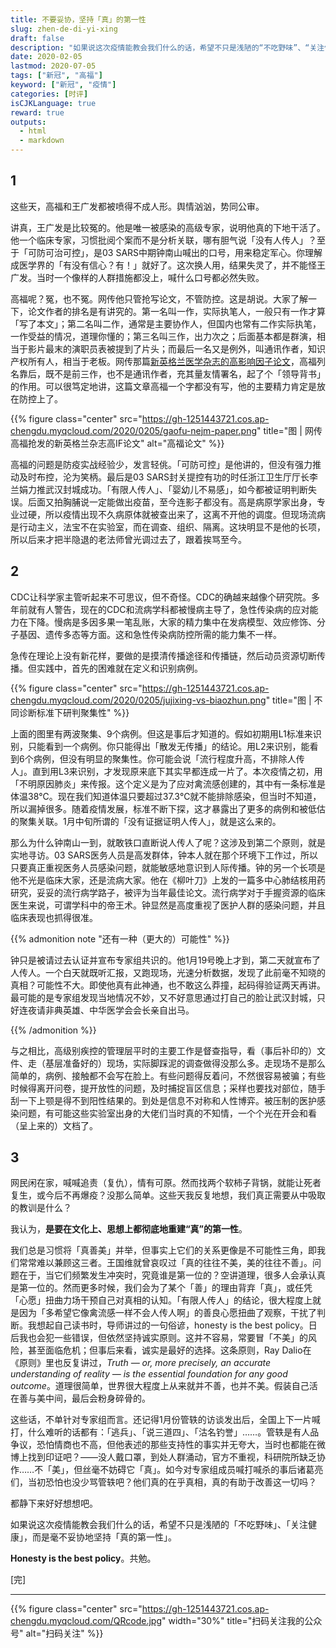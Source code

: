 ```yaml
---
title: 不要妥协，坚持「真」的第一性
slug: zhen-de-di-yi-xing
draft: false
description: "如果说这次疫情能教会我们什么的话，希望不只是浅陋的“不吃野味”、“关注健康”，而是“求真务实”。Honesty is the best policy。共勉。"
date: 2020-02-05
lastmod: 2020-07-05
tags: ["新冠", "高福"]
keyword: ["新冠", "疫情"]
categories: [时评]
isCJKLanguage: true
reward: true
outputs:
  - html
  - markdown
---
```


## 1

这些天，高福和王广发都被喷得不成人形。舆情汹汹，势同公审。

讲真，王广发是比较冤的。他是唯一被感染的高级专家，说明他真的下地干活了。他一个临床专家，习惯批阅个案而不是分析关联，哪有胆气说「没有人传人」？至于「可防可治可控」，是03 SARS中期钟南山喊出的口号，用来稳定军心。你理解成医学界的「有没有信心？有！」就好了。这次换人用，结果失灵了，并不能怪王广发。当时一个像样的人群措施都没上，喊什么口号都必然失败。

高福呢？冤，也不冤。网传他只管抢写论文，不管防控。这是胡说。大家了解一下，论文作者的排名是有讲究的。第一名叫一作，实际执笔人，一般只有一作才算「写了本文」；第二名叫二作，通常是主要协作人，但国内也常有二作实际执笔，一作受益的情况，道理你懂的；第三名叫三作，出力次之；后面基本都是群演，相当于影片最末的演职员表被提到了片头；而最后一名又是例外，叫通讯作者，知识产权所有人，相当于老板。网传那篇[新英格兰医学杂志的高影响因子论文](https://www.nejm.org/doi/pdf/10.1056/NEJMoa2001316?articleTools=true)，高福列名靠后，既不是前三作，也不是通讯作者，充其量友情署名，起了个「领导背书」的作用。可以很笃定地讲，这篇文章高福一个字都没有写，他的主要精力肯定是放在防控上了。

{{% figure class="center" src="https://gh-1251443721.cos.ap-chengdu.myqcloud.com/2020/0205/gaofu-nejm-paper.png" title="图 | 网传高福抢发的新英格兰杂志高IF论文" alt="高福论文" %}}

<!--more-->

高福的问题是防疫实战经验少，发言轻佻。「可防可控」是他讲的，但没有强力推动及时布控，沦为笑柄。最后是03 SARS封关提控有功的时任浙江卫生厅厅长李兰娟力推武汉封城成功。「有限人传人」、「婴幼儿不易感」，如今都被证明判断失误。后面又拍胸脯说一定能做出疫苗，至今连影子都没有。高是病原学家出身，专业过硬，所以疫情出现不久病原体就被查出来了，这离不开他的调度。但现场流病是行动主义，法宝不在实验室，而在调查、组织、隔离。这块明显不是他的长项，所以后来才把半隐退的老法师曾光调过去了，跟着挨骂至今。

## 2

CDC让科学家主管听起来不可思议，但不奇怪。CDC的确越来越像个研究院。多年前就有人警告，现在的CDC和流病学科都被慢病主导了，急性传染病的应对能力在下降。慢病是多因多果一笔乱账，大家的精力集中在发病模型、效应修饰、分子基因、遗传多态等方面。这和急性传染病防控所需的能力集不一样。

急传在理论上没有新花样，要做的是摸清传播途径和传播链，然后动员资源切断传播。但实践中，首先的困难就在定义和识别病例。

{{% figure class="center" src="https://gh-1251443721.cos.ap-chengdu.myqcloud.com/2020/0205/jujixing-vs-biaozhun.png" title="图 | 不同诊断标准下研判聚集性" %}}

上面的图里有两波聚集、9个病例。但这是事后才知道的。假如初期用L1标准来识别，只能看到一个病例。你只能得出「散发无传播」的结论。用L2来识别，能看到6个病例，但没有明显的聚集性。你可能会说「流行程度升高，不排除人传人」。直到用L3来识别，才发现原来底下其实早都连成一片了。本次疫情之初，用「不明原因肺炎」来传报。这个定义是为了应对禽流感创建的，其中有一条标准是体温38℃。现在我们知道体温只要超过37.3℃就不能排除感染，但当时不知道，所以漏掉很多。随着疫情发展，标准不断下探，这才暴露出了更多的病例和被低估的聚集关联。1月中旬所谓的「没有证据证明人传人」，就是这么来的。

那么为什么钟南山一到，就敢铁口直断说人传人了呢？这涉及到第二个原则，就是实地寻访。03 SARS医务人员是高发群体，钟本人就在那个环境下工作过，所以只要真正重视医务人员感染问题，就能敏感地意识到人际传播。钟的另一个长项是他不光是临床大家，还是流病大家。他在《柳叶刀》上发的一篇多中心肺结核用药研究，妥妥的流行病学路子，被评为当年最佳论文。流行病学对于手握资源的临床医生来说，可谓学科中的帝王术。钟显然是高度重视了医护人群的感染问题，并且临床表现也抓得很准。

{{% admonition note "还有一种（更大的）可能性" %}}

钟只是被请过去认证并宣布专家组共识的。他1月19号晚上才到，第二天就宣布了人传人。一个白天就既听汇报，又跑现场，光速分析数据，发现了此前毫不知晓的真相？可能性不大。即使他真有此神通，也不敢这么莽撞，起码得验证两天再讲。最可能的是专家组发现当地情况不妙，又不好意思通过打自己的脸让武汉封城，只好连夜请非典英雄、中华医学会会长亲自出马。

{{% /admonition %}}

与之相比，高级别疾控的管理层平时的主要工作是督查指导，看（事后补印的）文件、走（基层准备好的）现场，实际脚踩泥的调查做得没那么多。走现场不是那么简单的，病例、接触都不会写在脸上。有些问题得反着问，不然很容易被骗；有些时候得离开问卷，提开放性的问题，及时捕捉盲区信息；采样也要找对部位，随手刮一下上颚是得不到阳性结果的。到处是信息不对称和人性博弈。被压制的医护感染问题，有可能这些实验室出身的大佬们当时真的不知情，一个个光在开会和看（呈上来的）文档了。

## 3

网民闲在家，喊喊追责（复仇），情有可原。然而找两个软柿子背锅，就能让死者复生，或今后不再爆疫？没那么简单。这些天我反复地想，我们真正需要从中吸取的教训是什么？

我认为，**是要在文化上、思想上都彻底地重建“真”的第一性**。

我们总是习惯将「真善美」并举，但事实上它们的关系更像是不可能性三角，即我们常常难以兼顾这三者。王国维就曾哀叹过「真的往往不美，美的往往不善」。问题在于，当它们频繁发生冲突时，究竟谁是第一位的？空讲道理，很多人会承认真是第一位的。然而更多时候，我们会为了某个「善」的理由背弃「真」，或任凭「心愿」扭曲力场干预自己对真相的认知。「有限人传人」的结论，很大程度上就是因为「多希望它像禽流感一样不会人传人啊」的善良心愿扭曲了观察，干扰了判断。我想起自己读书时，导师讲过的一句俗谚，honesty is the best policy。日后我也会犯一些错误，但依然坚持诚实原则。这并不容易，常要冒「不美」的风险，甚至面临危机；但事后来看，诚实是最好的选择。这条原则，Ray Dalio在《原则》里也反复讲过，_Truth — or, more precisely, an accurate understanding of reality — is the essential foundation for any good outcome_。道理很简单，世界很大程度上从来就并不善，也并不美。假装自己活在善与美中间，最后会粉身碎骨的。

这些话，不单针对专家组而言。还记得1月份管轶的访谈发出后，全国上下一片喊打，什么难听的话都有：「逃兵」、「说三道四」、「沽名钓誉」……。管轶是有人品争议，恐怕情商也不高，但他表述的那些支持性的事实并无夸大，当时也都能在微博上找到印证吧？——没人戴口罩，到处人群涌动，官方不重视，科研院所缺乏协作……不「美」，但丝毫不妨碍它「真」。如今对专家组成员喊打喊杀的事后诸葛亮们，当初恐怕也没少骂管轶吧？他们真的在乎真相，真的有助于改善这一切吗？

都静下来好好想想吧。

如果说这次疫情能教会我们什么的话，希望不只是浅陋的「不吃野味」、「关注健康」，而是毫不妥协地坚持「真的第一性」。

**Honesty is the best policy**。共勉。

[完]

---

<!-- {% raw %} -->
{{% figure class="center" src="https://gh-1251443721.cos.ap-chengdu.myqcloud.com/QRcode.jpg" width="30%" title="扫码关注我的公众号" alt="扫码关注" %}}
<!-- {% endraw %} -->
